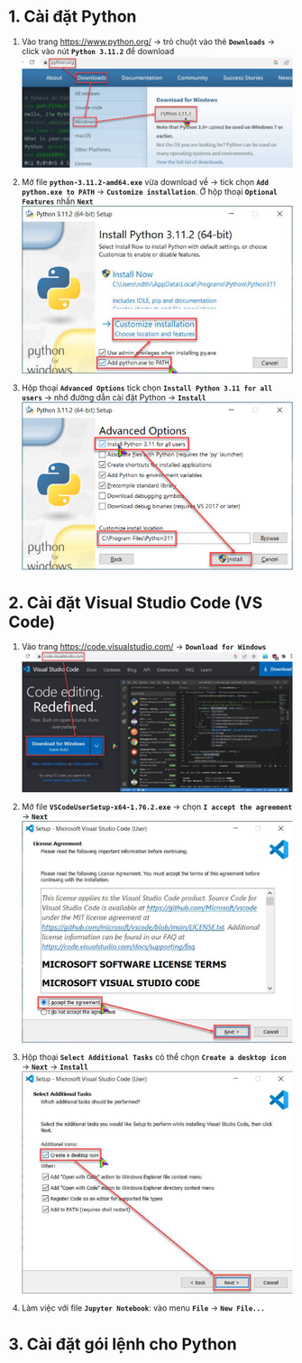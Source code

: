 # 1. Cài đặt Python
1) Vào trang https://www.python.org/ $\rightarrow$ trỏ chuột vào thẻ **`Downloads`** $\rightarrow$ click vào nút **`Python 3.11.2`** để download
![How to Install Python](https://github.com/ThinhND-HUCE/na/blob/main/Resources/How-to-Install-Python-1.jpg)

2) Mở file **`python-3.11.2-amd64.exe`** vừa download về $\rightarrow$ tick chọn **`Add python.exe to PATH`** $\rightarrow$ **`Customize installation`**. Ở hộp thoại **`Optional Features`** nhấn **`Next`**
![How to Install Python](https://github.com/ThinhND-HUCE/na/blob/main/Resources/How-to-Install-Python-2.jpg)

3) Hộp thoại **`Advanced Options`** tick chọn **`Install Python 3.11 for all users`** $\rightarrow$ nhớ đường dẫn cài đặt Python $\rightarrow$ **`Install`**
![How to Install Python](https://github.com/ThinhND-HUCE/na/blob/main/Resources/How-to-Install-Python-3.jpg)

# 2. Cài đặt Visual Studio Code (VS Code)
1) Vào trang https://code.visualstudio.com/ $\rightarrow$ **`Download for Windows`**
![How to Install Python](https://github.com/ThinhND-HUCE/na/blob/main/Resources/How-to-Install-VS-Code-1.jpg)

2) Mở file **`VSCodeUserSetup-x64-1.76.2.exe`** $\rightarrow$ chọn **`I accept the agreement`** $\rightarrow$ **`Next`**
![How to Install Python](https://github.com/ThinhND-HUCE/na/blob/main/Resources/How-to-Install-VS-Code-2.jpg)

3) Hộp thoại **`Select Additional Tasks`** có thể chọn **`Create a desktop icon`** $\rightarrow$ **`Next`** $\rightarrow$ **`Install`**
![How to Install Python](https://github.com/ThinhND-HUCE/na/blob/main/Resources/How-to-Install-VS-Code-3.jpg)

4) Làm việc với file **`Jupyter Notebook`**: vào menu **`File`** $\rightarrow$ **`New File...`**

# 3. Cài đặt gói lệnh cho Python
